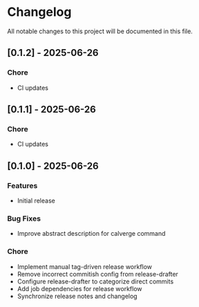 # Changelog

All notable changes to this project will be documented in this file.

## [0.1.2] - 2025-06-26

### Chore

- CI updates

## [0.1.1] - 2025-06-26

### Chore

- CI updates

## [0.1.0] - 2025-06-26

### Features

- Initial release

### Bug Fixes

- Improve abstract description for calverge command

### Chore

- Implement manual tag-driven release workflow
- Remove incorrect commitish config from release-drafter
- Configure release-drafter to categorize direct commits
- Add job dependencies for release workflow
- Synchronize release notes and changelog
